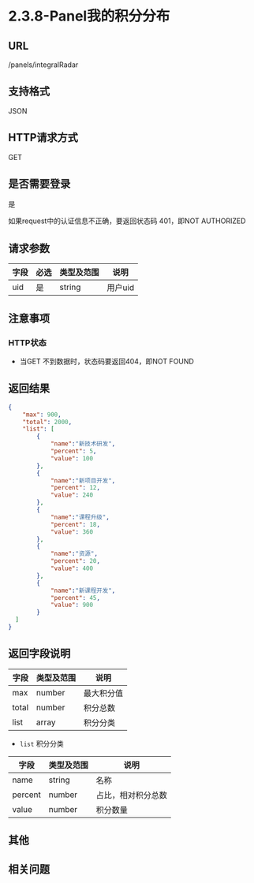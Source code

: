 # 2.3.8-Panel我的积分分布

## URL

/panels/integralRadar

## 支持格式

JSON

## HTTP请求方式

GET

## 是否需要登录

是

如果request中的认证信息不正确，要返回状态码 401，即NOT AUTHORIZED

## 请求参数

字段 | 必选 | 类型及范围 | 说明
----|------|----------|-------------
uid | 是   | string  | 用户uid

## 注意事项

### HTTP状态

- 当GET 不到数据时，状态码要返回404，即NOT FOUND

## 返回结果

```json
{
    "max": 900,
    "total": 2000,
    "list": [
        {
            "name":"新技术研发",
            "percent": 5,
            "value": 100
        },
        {
            "name":"新项目开发",
            "percent": 12,
            "value": 240
        },
        {
            "name":"课程升级",
            "percent": 18,
            "value": 360
        },
        {
            "name":"资源",
            "percent": 20,
            "value": 400
        },
        {
            "name":"新课程开发",
            "percent": 45,
            "value": 900
        }
  ]
}
```

## 返回字段说明

字段 | 类型及范围 | 说明
----|----------|-------------
max                 | number  | 最大积分值
total               | number  | 积分总数
list                | array   | 积分分类

- `list` 积分分类

字段 | 类型及范围 | 说明
----|----------|-------------
name           | string  | 名称
percent        | number  | 占比，相对积分总数
value          | number  | 积分数量

## 其他

## 相关问题
